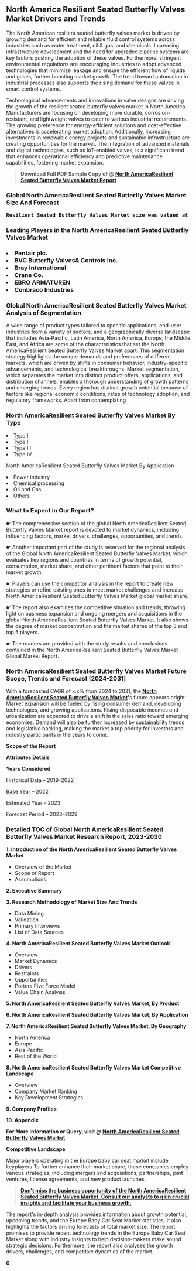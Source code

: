 <p><h2>North America Resilient Seated Butterfly Valves Market Drivers and Trends</h2><p>The North American resilient seated butterfly valves market is driven by growing demand for efficient and reliable fluid control systems across industries such as water treatment, oil & gas, and chemicals. Increasing infrastructure development and the need for upgraded pipeline systems are key factors pushing the adoption of these valves. Furthermore, stringent environmental regulations are encouraging industries to adopt advanced technologies that minimize leakage and ensure the efficient flow of liquids and gases, further boosting market growth. The trend toward automation in industrial processes also supports the rising demand for these valves in smart control systems.</p><p>Technological advancements and innovations in valve designs are driving the growth of the resilient seated butterfly valves market in North America. Manufacturers are focusing on developing more durable, corrosion-resistant, and lightweight valves to cater to various industrial requirements. The growing preference for energy-efficient solutions and cost-effective alternatives is accelerating market adoption. Additionally, increasing investments in renewable energy projects and sustainable infrastructure are creating opportunities for the market. The integration of advanced materials and digital technologies, such as IoT-enabled valves, is a significant trend that enhances operational efficiency and predictive maintenance capabilities, fostering market expansion.</p></p><blockquote id="" class=""><strong>Download Full PDF Sample Copy of @&nbsp;<a href="https://www.verifiedmarketreports.com/download-sample/?rid=138246&utm_source=GitHub-Jan&utm_medium=260" target="_blank">North AmericaResilient Seated Butterfly Valves Market Report</a>&nbsp;&nbsp;</strong></blockquote><h3 id="" class=""><strong>Global&nbsp;North AmericaResilient Seated Butterfly Valves Market Size And Forecast</strong></h3><pre class="reader-text-block__code-block"><strong>Resilient Seated Butterfly Valves Market size was valued at USD 3.5 Billion in 2022 and is projected to reach USD 5.6 Billion by 2030, growing at a CAGR of 6.1% from 2024 to 2030.</strong></pre><h3 id="" class="">Leading Players in the&nbsp;North AmericaResilient Seated Butterfly Valves Market</h3><h3 class=""></Li><Li>Pentair plc.</Li><Li> BVC Butterfly Valves& Controls Inc.</Li><Li> Bray International</Li><Li> Crane Co.</Li><Li> EBRO ARMATUREN</Li><Li> Conbraco Industries</h3><h3 id="" class="">Global&nbsp;North AmericaResilient Seated Butterfly Valves Market Analysis of Segmentation</h3><p id="" class="">A wide range of product types tailored to specific applications, end-user industries from a variety of sectors, and a geographically diverse landscape that includes Asia-Pacific, Latin America, North America, Europe, the Middle East, and Africa are some of the characteristics that set the North AmericaResilient Seated Butterfly Valves Market apart. This segmentation strategy highlights the unique demands and preferences of different markets, which are driven by shifts in consumer behavior, industry-specific advancements, and technological breakthroughs. Market segmentation, which separates the market into distinct product offers, applications, and distribution channels, enables a thorough understanding of growth patterns and emerging trends. Every region has distinct growth potential because of factors like regional economic conditions, rates of technology adoption, and regulatory frameworks. Apart from contemplating</p><h3 id="" class="">North AmericaResilient Seated Butterfly Valves Market&nbsp;By Type</h3><p></Li><Li>Type I</Li><Li> Type II</Li><Li> Type III</Li><Li> Type IV</p><div class="" data-test-id=""><p>North AmericaResilient Seated Butterfly Valves Market&nbsp;By Application</p></div><p class=""></Li><Li>Power industry</Li><Li> Chemical processing</Li><Li> Oil and Gas</Li><Li> Others</p><div class="" data-test-id=""><h3><span class="">What to Expect in Our Report?</span></h3></div><div class="" data-test-id=""><p><span class="">☛ The comprehensive section of the global North AmericaResilient Seated Butterfly Valves Market report is devoted to market dynamics, including influencing factors, market drivers, challenges, opportunities, and trends.</span></p></div><div class="" data-test-id=""><p><span class="">☛ Another important part of the study is reserved for the regional analysis of the Global North AmericaResilient Seated Butterfly Valves Market, which evaluates key regions and countries in terms of growth potential, consumption, market share, and other pertinent factors that point to their market growth.</span></p></div><div class="" data-test-id=""><p><span class="">☛ Players can use the competitor analysis in the report to create new strategies or refine existing ones to meet market challenges and increase North AmericaResilient Seated Butterfly Valves Market global market share.</span></p></div><div class="" data-test-id=""><p><span class="">☛ The report also examines the competitive situation and trends, throwing light on business expansion and ongoing mergers and acquisitions in the global North AmericaResilient Seated Butterfly Valves Market. It also shows the degree of market concentration and the market shares of the top 3 and top 5 players.</span></p></div><div class="" data-test-id=""><p><span class="">☛ The readers are provided with the study results and conclusions contained in the North AmericaResilient Seated Butterfly Valves Market Global Market Report.</span></p></div><div class="" data-test-id=""><h3><span class="">North AmericaResilient Seated Butterfly Valves Market Future Scope, Trends and Forecast [2024-2031]</span></h3></div><div class="" data-test-id=""><p><span class="">With a forecasted CAGR of x.x% from 2024 to 2031, the <strong><a href="https://www.verifiedmarketreports.com/download-sample/?rid=138246&utm_source=GitHub-Jan&utm_medium=260" target="_blank">North AmericaResilient Seated Butterfly Valves Market</a>'</strong>s future appears bright. Market expansion will be fueled by rising consumer demand, developing technologies, and growing applications. Rising disposable incomes and urbanization are expected to drive a shift in the sales ratio toward emerging economies. Demand will also be further increased by sustainability trends and legislative backing, making the market a top priority for investors and industry participants in the years to come.</span></p><p id="ember66" class="ember-view reader-text-block__paragraph"><strong>Scope of the Report</strong></p><p id="ember67" class="ember-view reader-text-block__paragraph"><strong>Attributes Details</strong></p><p id="ember68" class="ember-view reader-text-block__paragraph"><strong>Years Considered</strong></p><p id="ember69" class="ember-view reader-text-block__paragraph">Historical Data &ndash; 2019&ndash;2022</p><p id="ember70" class="ember-view reader-text-block__paragraph">Base Year &ndash; 2022</p><p id="ember71" class="ember-view reader-text-block__paragraph">Estimated Year &ndash; 2023</p><p id="ember72" class="ember-view reader-text-block__paragraph">Forecast Period &ndash; 2023&ndash;2029</p></div><h3 id="" class="">Detailed TOC of Global North AmericaResilient Seated Butterfly Valves Market Research Report, 2023-2030</h3><p id="" class=""><strong>1. Introduction of the North AmericaResilient Seated Butterfly Valves Market</strong></p><ul><li>Overview of the Market</li><li>Scope of Report</li><li>Assumptions</li></ul><p id="" class=""><strong>2. Executive Summary</strong></p><p id="" class=""><strong>3. Research Methodology of Market Size And Trends</strong></p><ul><li>Data Mining</li><li>Validation</li><li>Primary Interviews</li><li>List of Data Sources</li></ul><p id="" class=""><strong>4. North AmericaResilient Seated Butterfly Valves Market Outlook</strong></p><ul><li>Overview</li><li>Market Dynamics</li><li>Drivers</li><li>Restraints</li><li>Opportunities</li><li>Porters Five Force Model</li><li>Value Chain Analysis</li></ul><p id="" class=""><strong>5. North AmericaResilient Seated Butterfly Valves Market, By Product</strong></p><p id="" class=""><strong>6. North AmericaResilient Seated Butterfly Valves Market, By Application</strong></p><p id="" class=""><strong>7. North AmericaResilient Seated Butterfly Valves Market, By Geography</strong></p><ul><li>North America</li><li>Europe</li><li>Asia Pacific</li><li>Rest of the World</li></ul><p id="" class=""><strong>8. North AmericaResilient Seated Butterfly Valves Market Competitive Landscape</strong></p><ul><li>Overview</li><li>Company Market Ranking</li><li>Key Development Strategies</li></ul><p id="" class=""><strong>9. Company Profiles</strong></p><p id="" class=""><strong>10. Appendix</strong></p><p><strong>For More Information or Query, visit&nbsp;@ <a href="https://www.verifiedmarketreports.com/product/global-resilient-seated-butterfly-valves-market-report-2019-competitive-landscape-trends-and-opportunities/" target="_blank">North AmericaResilient Seated Butterfly Valves Market</a></strong></p><p id="ember61" class="ember-view reader-text-block__paragraph"><strong>Competitive Landscape</strong></p><p id="ember62" class="ember-view reader-text-block__paragraph">Major players operating in the Europe baby car seat market include keyplayers To further enhance their market share, these companies employ various strategies, including mergers and acquisitions, partnerships, joint ventures, license agreements, and new product launches.</p><blockquote id="ember63" class="ember-view reader-text-block__blockquote"><strong><a href="https://www.verifiedmarketreports.com/download-sample/?rid=138246&utm_source=GitHub-Jan&utm_medium=260" target="_blank">Don&rsquo;t miss the business opportunity of the North AmericaResilient Seated Butterfly Valves Market. Consult our analysts to gain crucial insights and facilitate your business growth.</a></strong></blockquote><p id="ember64" class="ember-view reader-text-block__paragraph">The report's in-depth analysis provides information about growth potential, upcoming trends, and the Europe Baby Car Seat Market statistics. It also highlights the factors driving forecasts of total market size. The report promises to provide recent technology trends in the Europe Baby Car Seat Market along with industry insights to help decision-makers make sound strategic decisions. Furthermore, the report also analyses the growth drivers, challenges, and competitive dynamics of the market.</p><p class="ember-view reader-text-block__paragraph"><strong>0</strong></p>

